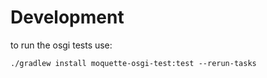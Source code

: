 # Development

to run the osgi tests use:

    ./gradlew install moquette-osgi-test:test --rerun-tasks
